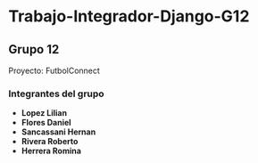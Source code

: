 # Trabajo-Integrador-Django-G12

## Grupo 12 

Proyecto: FutbolConnect

### Integrantes del grupo

- **Lopez Lilian**
- **Flores Daniel**
- **Sancassani Hernan**
- **Rivera Roberto**
- **Herrera Romina**


